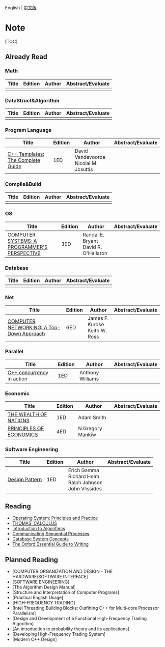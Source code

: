 English | [中文版](README_zh.md)

# Note

[TOC]



## Already Read

### Math

| Title | Edition | Author | Abstract/Evaluate |
| ----- | ------- | ------ | ----------------- |
|       |         |        |                   |

### DataStruct&Algorithm

| Title | Edition | Author | Abstract/Evaluate |
| ----- | ------- | ------ | ----------------- |
|       |         |        |                   |

### Program Language

| Title                                                    | Edition | Author                                   | Abstract/Evaluate |
| -------------------------------------------------------- | ------- | ---------------------------------------- | ----------------- |
| [C++ Templates: The Complete Guide](CPP_TEMPLATES/README.md) | 1ED     | David Vandevoorde<br>Nicolai M. Josuttis |                   |

### Compile&Build

| Title | Edition | Author | Abstract/Evaluate |
| ----- | ------- | ------ | ----------------- |
|       |         |        |                   |

### OS

| Title                                                        | Edition | Author                                  | Abstract/Evaluate |
| ------------------------------------------------------------ | ------- | --------------------------------------- | ----------------- |
| [COMPUTER SYSTEMS: A PROGRAMMER'S PERSPECTIVE](CSAPP/README.md) | 3ED     | Randal E. Bryant<br>David R. O'Hallaron |                   |

### Database

| Title | Edition | Author | Abstract/Evaluate |
| ----- | ------- | ------ | ----------------- |
|       |         |        |                   |

### Net

| Title                                                        | Edition | Author                           | Abstract/Evaluate |
| ------------------------------------------------------------ | ------- | -------------------------------- | ----------------- |
| [COMPUTER NETWORKING: A Top-Down Approach](COMPUTER_NETWORKING_A_TOP_DOWN_APPROACH/README.md) | 6ED     | James F. Kurose<br>Keith W. Ross |                   |

### Parallel

| Title                                                        | Edition | Author           | Abstract/Evaluate |
| ------------------------------------------------------------ | ------- | ---------------- | ----------------- |
| [C++ concurrency in action](CPP_CONCURRENCY_IN_ACTION/README.md) | 1ED     | Anthony Williams |                   |

### Economic

| Title                                   | Edition | Author  | Abstract/Evaluate              |
| ----------------------------------------- | ---- | --------- | ---------------------------------- |
| [THE WEALTH OF NATIONS](THE_WEALTH_OF_NATIONS/README.md) | 1ED     | Adam Smith |                   |
| [PRINCIPLES OF ECONOMICS](PRINCIPLES_OF_ECONOMICS/README.md) | 4ED | N.Gregory Mankiw | |

### Software Engineering

| Title                                      | Edition | Author                                                       | Abstract/Evaluate |
| ------------------------------------------ | ------- | ------------------------------------------------------------ | ----------------- |
| [Design Pattern](DESIGN_PATTERN/README.md) | 1ED     | Erich Gamma<br>Richard Helm<br>Ralph Johnson<br>John Vlissides |                   |



## Reading

- [Operating System: Principles and Practice](OPERATING_SYSTEMS_PRINCIPLES_AND_PRACTICE/README.md)
- [THOMAS' CALCULUS](THOMAS_CALCULUS/README.md)
- [Introduction to Algorithms](INTRODUCTION_TO_ALGORITHMS/README.md)
- [Communicating Sequential Processes](COMMUNICATING_SEQUENTIAL_PROCESSES/README.md)
- [Database System Concepts](DATABASE_SYSTEM_CONCEPTS/README.md)
- [The Oxford Essential Guide to Writing](THE_OXFORD_ESSENTIAL_GUIDE_TO_WRITING/README.md)



## Planned Reading

- [COMPUTER ORGANIZATION AND DESIGN - THE HARDWARE/SOFTWARE INTERFACE]
- [SOFTWARE ENGINEERING]
- [The Algorithm Design Manual]
- [Structure and Interpretation of Computer Programs]
- [Practical English Usage]
- [HIGH-FREQUENCY TRADING]
- [Intel Threading Building Blocks: Outfitting C++ for Multi-core Processor Parallelism]
- [Design and Development of a Functional High-Frequency Trading Algorithm]
- [An introduction to probability theory and its applications]
- [Developing High-Frequency Trading System]
- [Modern C++ Design]